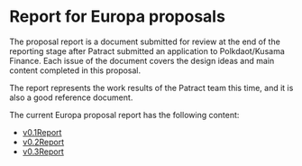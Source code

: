 # Report for Europa proposals 

The proposal report is a document submitted for review at the end of the reporting stage after Patract submitted an application to Polkdaot/Kusama Finance. Each issue of the document covers the design ideas and main content completed in this proposal.

The report represents the work results of the Patract team this time, and it is also a good reference document.

The current Europa  proposal report has the following content:

- [v0.1Report](./reports/v0.2Report.md)
- [v0.2Report](./reports/v0.2Report.md)
- [v0.3Report](./reports/v0.3Report.md)


